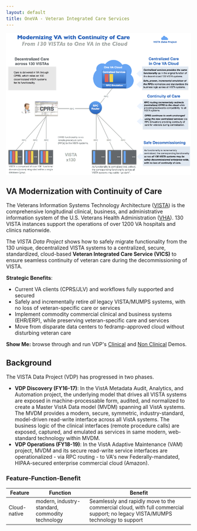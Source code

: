 ```yaml
---
layout: default
title: OneVA - Veteran Integrated Care Services
---
```


![](images/vdp-vics-main-20180212v1.png)

## VA Modernization with Continuity of Care
The Veterans Information Systems Technology Architecture ([VISTA](https://en.wikipedia.org/wiki/VistA)) is the comprehensive  longitudinal  clinical, business, and administrative information system of the U.S. Veterans Health Administration ([VHA](https://www.va.gov/health/aboutVHA.asp)). 130 VISTA instances support the operations of over 1200 VA hospitals and clinics nationwide.

The _VISTA Data Project_ shows how to safely migrate functionality from the 130 unique, decentralized VISTA systems to a centralized, secure, standardized, cloud-based __Veteran Integrated Care Service (VICS)__ to ensure seamless continuity of veteran care during the decommissioning of VISTA.

__Strategic Benefits__:

  * Current VA clients (CPRS/JLV) and workflows fully supported and secured
  * Safely and incrementally retire *all* legacy VISTA/MUMPS systems, with no loss of veteran-specific care or services
  * Implement commodity commercial clinical and business systems (EHR/ERP), while preserving veteran-specific care and services
  * Move from disparate data centers to fedramp-approved cloud without disturbing veteran care


__Show Me:__ browse through and run VDP's [Clinical](/vam/build1_1/demo) and [Non Clinical](/demo2) Demos.


## Background

The VISTA Data Project (VDP) has progressed in two phases.

* __VDP Discovery (FY16-17)__: In the VistA Metadata Audit, Analytics, and Automation project, the underlying model that drives all VISTA systems are exposed in machine-processable form, audited, and normalized to create a Master VistA Data model (MVDM) spanning all VistA systems.  The MVDM provides a modern, secure, symmetric, industry-standard, model-driven read-write interface across all VistA systems. The business logic of the clinical interfaces (remote procedure calls) are exposed, captured, and emulated as services in same modern, web-standard technology within MVDM.
* __VDP Operations (FY18-19)__: In the VistA Adaptive Maintenance (VAM) project, MVDM and its secure read-write service interfaces are operationalized - via RPC routing - to VA's new Federally-mandated, HIPAA-secured enterprise commercial cloud (Amazon).

### Feature-Function-Benefit

Feature | Function | Benefit
--- | --- | ----
Cloud-native | modern, industry-standard, commodity technology  | Seamlessly and rapidly move to the commercial cloud, with full commercial support; no legacy VISTA/MUMPS technology to support







